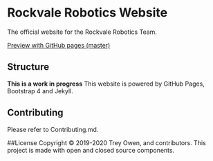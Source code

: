 
# Rockvale Robotics Website

The official website for the Rockvale Robotics Team.

[Preview with GitHub pages (master)](https://nikkiconley.github.io/RockvaleRoboticsWebsite/)

## Structure
**This is a work in progress**
This website is powered by GitHub Pages, Bootstrap 4 and Jekyll.

## Contributing
Please refer to Contributing.md.

##License
Copyright &copy; 2019-2020 Trey Owen, and contributors.
This project is made with open and closed source components.
